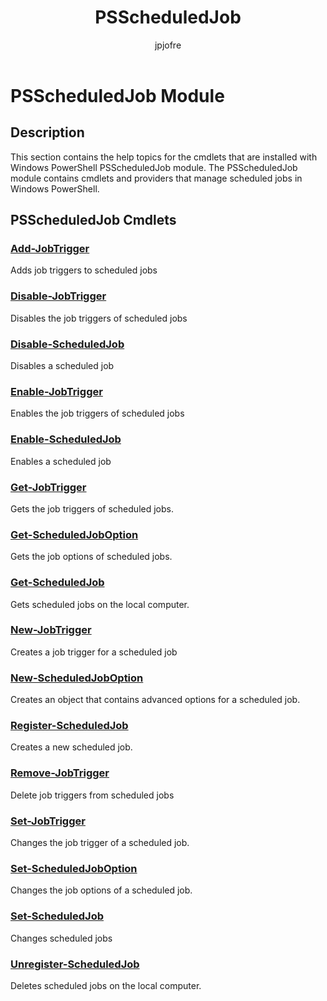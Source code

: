 ﻿---
title: PSScheduledJob
description: 
keywords: powershell, cmdlet
author: jpjofre
manager: carolz
ms.date: 2016-09-27
ms.topic: reference
ms.prod: powershell
ms.technology: powershell
Module Name: PSScheduledJob
Module Guid: 50cdb55f-5ab7-489f-9e94-4ec21ff51e59
Download Help Link: http://go.microsoft.com/fwlink/?LinkID=285769
Help Version: 4.0.4.2
Locale: en-US
---

# PSScheduledJob Module
## Description
This section contains the help topics for the cmdlets that are installed with Windows PowerShell PSScheduledJob module. The PSScheduledJob module contains cmdlets and providers that manage scheduled jobs in Windows PowerShell.

## PSScheduledJob Cmdlets
### [Add-JobTrigger](Add-JobTrigger.md)
Adds job triggers to scheduled jobs


### [Disable-JobTrigger](Disable-JobTrigger.md)
Disables the job triggers of scheduled jobs


### [Disable-ScheduledJob](Disable-ScheduledJob.md)
Disables a scheduled job


### [Enable-JobTrigger](Enable-JobTrigger.md)
Enables the job triggers of scheduled jobs


### [Enable-ScheduledJob](Enable-ScheduledJob.md)
Enables a scheduled job


### [Get-JobTrigger](Get-JobTrigger.md)
Gets the job triggers of scheduled jobs.


### [Get-ScheduledJobOption](Get-ScheduledJobOption.md)
Gets the job options of scheduled jobs.


### [Get-ScheduledJob](Get-ScheduledJob.md)
Gets scheduled jobs on the local computer.


### [New-JobTrigger](New-JobTrigger.md)
Creates a job trigger for a scheduled job


### [New-ScheduledJobOption](New-ScheduledJobOption.md)
Creates an object that contains advanced options for a scheduled job.


### [Register-ScheduledJob](Register-ScheduledJob.md)
Creates a new scheduled job.


### [Remove-JobTrigger](Remove-JobTrigger.md)
Delete job triggers from scheduled jobs


### [Set-JobTrigger](Set-JobTrigger.md)
Changes the job trigger of a scheduled job.


### [Set-ScheduledJobOption](Set-ScheduledJobOption.md)
Changes the job options of a scheduled job.


### [Set-ScheduledJob](Set-ScheduledJob.md)
Changes scheduled jobs


### [Unregister-ScheduledJob](Unregister-ScheduledJob.md)
Deletes scheduled jobs on the local computer.

